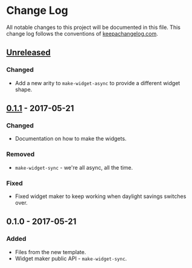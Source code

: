 # Change Log
All notable changes to this project will be documented in this file. This change log follows the conventions of [keepachangelog.com](http://keepachangelog.com/).

## [Unreleased]
### Changed
- Add a new arity to `make-widget-async` to provide a different widget shape.

## [0.1.1] - 2017-05-21
### Changed
- Documentation on how to make the widgets.

### Removed
- `make-widget-sync` - we're all async, all the time.

### Fixed
- Fixed widget maker to keep working when daylight savings switches over.

## 0.1.0 - 2017-05-21
### Added
- Files from the new template.
- Widget maker public API - `make-widget-sync`.

[Unreleased]: https://github.com/your-name/chapter1/compare/0.1.1...HEAD
[0.1.1]: https://github.com/your-name/chapter1/compare/0.1.0...0.1.1
